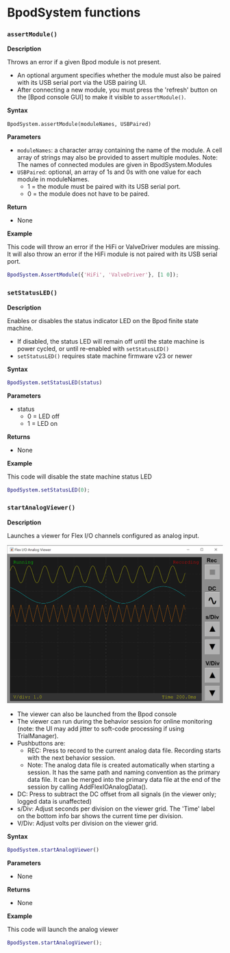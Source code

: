 # BpodSystem functions

### `assertModule()`
**Description**

Throws an error if a given Bpod module is not present.
- An optional argument specifies whether the module must also be paired with its USB serial port via the USB pairing UI.
- After connecting a new module, you must press the 'refresh' button on the [Bpod console GUI] to make it visible to `assertModule()`.

**Syntax**

`BpodSystem.assertModule(moduleNames, USBPaired)`

**Parameters**

- `moduleNames`: a character array containing the name of the module. A cell array of strings may also be provided to assert multiple modules. Note: The names of connected modules are given in BpodSystem.Modules
- `USBPaired`: optional, an array of 1s and 0s with one value for each module in moduleNames. 
    - 1 = the module must be paired with its USB serial port. 
    - 0 = the module does not have to be paired.

**Return**

- None

**Example**

This code will throw an error if the HiFi or ValveDriver modules are missing.
It will also throw an error if the HiFi module is not paired with its USB serial port.
```matlab
BpodSystem.AssertModule({'HiFi', 'ValveDriver'}, [1 0]);
```

### `setStatusLED()`
**Description**

Enables or disables the status indicator LED on the Bpod finite state machine.

- If disabled, the status LED will remain off until the state machine is power cycled, or until re-enabled with `setStatusLED()`
- `setStatusLED()` requires state machine firmware v23 or newer

**Syntax**
```matlab
BpodSystem.setStatusLED(status) 
```

**Parameters**

- status
    - 0 = LED off
    - 1 = LED on

**Returns**

- None

**Example**

This code will disable the state machine status LED
```matlab
BpodSystem.setStatusLED(0);
```

### `startAnalogViewer()`
**Description**

Launches a viewer for Flex I/O channels configured as analog input.

![Alt text](../images/analog-viewer-window.png)

- The viewer can also be launched from the Bpod console
- The viewer can run during the behavior session for online monitoring (note: the UI may add jitter to soft-code processing if using TrialManager).
- Pushbuttons are:
    - REC: Press to record to the current analog data file. Recording starts with the next behavior session.
    - Note: The analog data file is created automatically when starting a session. It has the same path and naming convention as the primary data file. It can be merged into the primary data file at the end of the session by calling AddFlexIOAnalogData().
- DC: Press to subtract the DC offset from all signals (in the viewer only; logged data is unaffected)
- s/Div: Adjust seconds per division on the viewer grid. The 'Time' label on the bottom info bar shows the current time per division.
- V/Div: Adjust volts per division on the viewer grid. 

**Syntax**
```matlab
BpodSystem.startAnalogViewer() 
```

**Parameters**

- None

**Returns**

- None

**Example**

This code will launch the analog viewer
```matlab
BpodSystem.startAnalogViewer();
```
